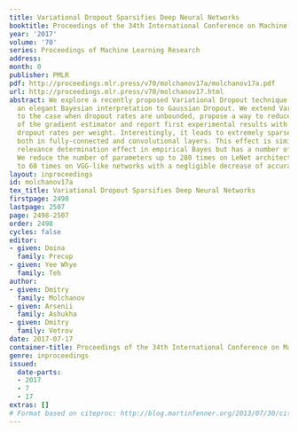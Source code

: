 ```yaml
---
title: Variational Dropout Sparsifies Deep Neural Networks
booktitle: Proceedings of the 34th International Conference on Machine Learning
year: '2017'
volume: '70'
series: Proceedings of Machine Learning Research
address: 
month: 0
publisher: PMLR
pdf: http://proceedings.mlr.press/v70/molchanov17a/molchanov17a.pdf
url: http://proceedings.mlr.press/v70/molchanov17.html
abstract: We explore a recently proposed Variational Dropout technique that provided
  an elegant Bayesian interpretation to Gaussian Dropout. We extend Variational Dropout
  to the case when dropout rates are unbounded, propose a way to reduce the variance
  of the gradient estimator and report first experimental results with individual
  dropout rates per weight. Interestingly, it leads to extremely sparse solutions
  both in fully-connected and convolutional layers. This effect is similar to automatic
  relevance determination effect in empirical Bayes but has a number of advantages.
  We reduce the number of parameters up to 280 times on LeNet architectures and up
  to 68 times on VGG-like networks with a negligible decrease of accuracy.
layout: inproceedings
id: molchanov17a
tex_title: Variational Dropout Sparsifies Deep Neural Networks
firstpage: 2498
lastpage: 2507
page: 2498-2507
order: 2498
cycles: false
editor:
- given: Doina
  family: Precup
- given: Yee Whye
  family: Teh
author:
- given: Dmitry
  family: Molchanov
- given: Arsenii
  family: Ashukha
- given: Dmitry
  family: Vetrov
date: 2017-07-17
container-title: Proceedings of the 34th International Conference on Machine Learning
genre: inproceedings
issued:
  date-parts:
  - 2017
  - 7
  - 17
extras: []
# Format based on citeproc: http://blog.martinfenner.org/2013/07/30/citeproc-yaml-for-bibliographies/
---
```

